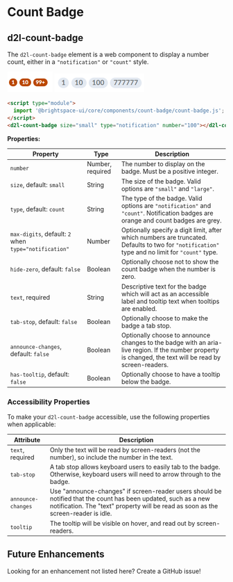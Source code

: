 # Count Badge

## d2l-count-badge

The `d2l-count-badge` element is a web component to display a number count, either in a `"notification"` or `"count"` style.


![Notification Badge](./screenshots/count-badge-notification-small.png?raw=true)
![Count Badge](./screenshots/count-badge-count-large.png?raw=true)

```html
<script type="module">
  import '@brightspace-ui/core/components/count-badge/count-badge.js';
</script>
<d2l-count-badge size="small" type="notification" number="100"></d2l-count-badge>
```

**Properties:**

| Property | Type | Description |
|--|--|--|
| `number` | Number, required | The number to display on the badge.  Must be a positive integer. |
| `size`, default: `small` | String | The size of the badge. Valid options are `"small"` and `"large"`. |
| `type`, default: `count` | String | The type of the badge. Valid options are `"notification"` and `"count"`. Notification badges are orange and count badges are grey. |
| `max-digits`, default: `2` when `type="notification"` | Number | Optionally specify a digit limit, after which numbers are truncated. Defaults to two for `"notification"` type and no limit for `"count"` type.
| `hide-zero`, default: `false` | Boolean | Optionally choose not to show the count badge when the number is zero. |
| `text`, required | String | Descriptive text for the badge which will act as an accessible label and tooltip text when tooltips are enabled. |
| `tab-stop`, default: `false` | Boolean | Optionally choose to make the badge a tab stop. |
| `announce-changes`, default: `false` | Boolean | Optionally choose to announce changes to the badge with an aria-live region. If the number property is changed, the text will be read by screen-readers. |
| `has-tooltip`, default: `false` | Boolean | Optionally choose to have a tooltip below the badge. |

### Accessibility Properties

To make your `d2l-count-badge` accessible, use the following properties when applicable:

| Attribute | Description |
|--|--|
| `text`, required | Only the text will be read by screen-readers (not the number), so include the number in the text. |
| `tab-stop` | A tab stop allows keyboard users to easily tab to the badge. Otherwise, keyboard users will need to arrow through to the badge. |
| `announce-changes` | Use "announce-changes" if screen-reader users should be notified that the count has been updated, such as a new notification. The "text" property will be read as soon as the screen-reader is idle. |
| `tooltip` | The tooltip will be visible on hover, and read out by screen-readers. |

## Future Enhancements

Looking for an enhancement not listed here? Create a GitHub issue!
